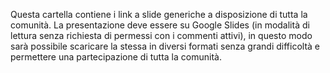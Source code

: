 Questa cartella contiene i link a slide generiche a disposizione di tutta la comunità. La presentazione deve essere su Google Slides (in modalità di lettura senza richiesta di permessi con i commenti attivi), in questo modo sarà possibile scaricare la stessa in diversi formati senza grandi difficoltà e permettere una partecipazione di tutta la comunità.

